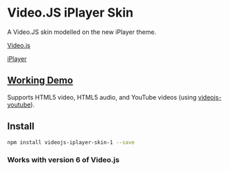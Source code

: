 # Video.JS iPlayer Skin
A Video.JS skin modelled on the new iPlayer theme.

[Video.js](http://www.videojs.com/)

[iPlayer](http://www.bbc.co.uk/iplayer)

## [Working Demo](https://run.plnkr.co/plunks/p1nuP4ep7JhpnMKd9uFr/)

Supports HTML5 video, HTML5 audio, and YouTube videos (using [videojs-youtube](https://github.com/videojs/videojs-youtube)).

## Install

```sh
npm install videojs-iplayer-skin-1 --save
```

### Works with version 6 of Video.js
